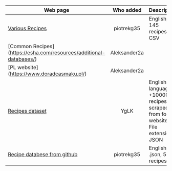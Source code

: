 
| Web page       |  Who added    | Description| 
| ------------- |:-------------:| ----------- |
| [Various Recipes](https://airtable.com/universe/expHZcS7kWEyq5gUH/recipe-database?explore=true)      | piotrekg35 | English, 145 recipes, CSV|
| [Common Recipes] (https://esha.com/resources/additional-databases/) | Aleksander2a|
| [PL website] (https://www.doradcasmaku.pl/) |Aleksander2a|
| [Recipes dataset](https://eightportions.com/datasets/Recipes/) | YgLK | English language, +100000 recipes scraped from food websites. File extensioon: JSON |
|[Recipe databese from github](https://github.com/tabatkins/recipe-db/blob/master/db-recipes.json) | piotrekg35 | English, .json, 560 recipes|

